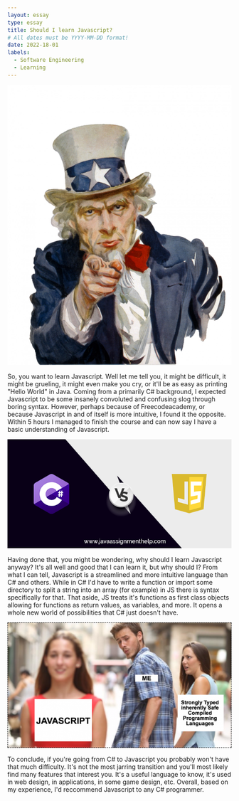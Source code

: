 ```yaml
---
layout: essay
type: essay
title: Should I learn Javascript?
# All dates must be YYYY-MM-DD format!
date: 2022-18-01
labels:
  - Software Engineering
  - Learning
---
```


<img class="ui tiny left circular floated image" src="https://github.com/Kakioka/kakioka.github.io/blob/master/images/uncle-sam-wants-you.jpg">

So, you want to learn Javascript. Well let me tell you, it might be difficult, it might be grueling, it might even make you cry, or it'll be as easy as printing "Hello World" in Java. Coming from a primarily C# background, I expected Javascript to be some insanely convoluted and confusing slog through boring syntax. However, perhaps because of Freecodeacademy, or because Javascript in and of itself is more intuitive, I found it the opposite. Within 5 hours I managed to finish the course and can now say I have a basic understanding of Javascript.

<img class="ui tiny left circular floated image" src="https://github.com/Kakioka/kakioka.github.io/blob/master/images/cvjs.png">

Having done that, you might be wondering, why should I learn Javascript anyway? It's all well and good that I can learn it, but why should I? From what I can tell, Javascript is a streamlined and more intuitive language than C# and others. While in C# I'd have to write a function or import some directory to split a string into an array (for example) in JS there is syntax specifically for that. That aside, JS treats it's functions as first class objects allowing for functions as return values, as variables, and more. It opens a whole new world of possibilities that C# just doesn't have. 

<img class="ui tiny left circular floated image" src="https://github.com/Kakioka/kakioka.github.io/blob/master/images/jsmeme.png">

To conclude, if you're going from C# to Javascript you probably won't have that much difficulty. It's not the most jarring transition and you'll most likely find many features that interest you. It's a useful language to know, it's used in web design, in applications, in some game design, etc. Overall, based on my experience, I'd reccommend Javascript to any C# programmer. 

